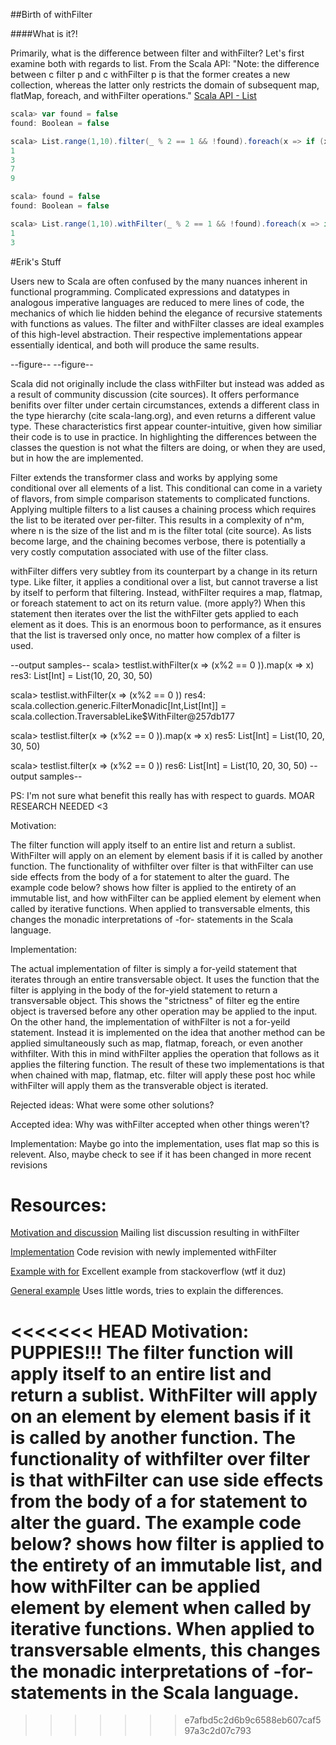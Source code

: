 ##Birth of withFilter


####What is it?!

Primarily, what is the difference between filter and withFilter? Let's first examine both with regards to list. From the Scala API: "Note: the difference between c filter p and c withFilter p is that the former creates a new collection, whereas the latter only restricts the domain of subsequent map, flatMap, foreach, and withFilter operations." [Scala API - List][]

<!--- def filter(p: (A) ⇒ Boolean): List[A]
Selects all elements of this list which satisfy a predicate.
p    the predicate used to test elements.
returns    a new list consisting of all elements of this list that satisfy the given predicate p. The order of the elements is preserved.

def withFilter(p: (A) ⇒ Boolean): FilterMonadic[A, List[A]]
Creates a non-strict filter of this list.

Note: the difference between c filter p and c withFilter p is that the former creates a new collection, whereas the latter only restricts the domain of subsequent map, flatMap, foreach, and withFilter operations.
p    the predicate used to test elements.
returns    an object of class WithFilter, which supports map, flatMap, foreach, and withFilter operations. All these operations apply to those elements of this list which satisfy the predicate p.
--->


```scala
scala> var found = false
found: Boolean = false

scala> List.range(1,10).filter(_ % 2 == 1 && !found).foreach(x => if (x == 5) found = true else println(x))
1
3
7
9

scala> found = false
found: Boolean = false

scala> List.range(1,10).withFilter(_ % 2 == 1 && !found).foreach(x => if (x == 5) found = true else println(x))
1
3

```

#Erik's Stuff

Users new to Scala are often confused by the many nuances inherent in functional programming. Complicated expressions and datatypes in analogous imperative languages are reduced to mere lines of code, the mechanics of which lie hidden behind the elegance of recursive statements with functions as values. The filter and withFilter classes are ideal examples of this high-level abstraction. Their respective implementations appear essentially identical, and both will produce the same results.

--figure-- --figure--

Scala did not originally include the class withFilter but instead was added as a result of community discussion (cite sources). It offers performance benifits over filter under certain circumstances, extends a different class in the type hierarchy (cite scala-lang.org), and even returns a different value type. These characteristics first appear counter-intuitive, given how similiar their code is to use in practice. In highlighting the differences between the classes the question is not what the filters are doing, or when they are used, but in how the are implemented.

Filter extends the transformer class and works by applying some conditional over all elements of a list. This conditional can come in a variety of flavors, from simple comparison statements to complicated functions. Applying multiple filters to a list causes a chaining process which requires the list to be iterated over per-filter. This results in a complexity of n^m, where n is the size of the list and m is the filter total (cite source). As lists become large, and the chaining becomes verbose, there is potentially a very costly computation associated with use of the filter class.

withFilter differs very subtley from its counterpart by a change in its return type. Like filter, it applies a conditional over a list, but cannot traverse a list by itself to perform that filtering. Instead, withFilter requires a map, flatmap, or foreach statement to act on its return value. (more apply?) When this statement then iterates over the list the withFilter gets applied to each element as it does. This is an enormous boon to performance, as it ensures that the list is traversed only once, no matter how complex of a filter is used.

--output samples-- scala> testlist.withFilter(x => (x%2 == 0 )).map(x => x) res3: List[Int] = List(10, 20, 30, 50)

scala> testlist.withFilter(x => (x%2 == 0 )) res4: scala.collection.generic.FilterMonadic[Int,List[Int]] = scala.collection.TraversableLike$WithFilter@257db177

scala> testlist.filter(x => (x%2 == 0 )).map(x => x) res5: List[Int] = List(10, 20, 30, 50)

scala> testlist.filter(x => (x%2 == 0 )) res6: List[Int] = List(10, 20, 30, 50) --output samples--

PS: I'm not sure what benefit this really has with respect to guards. MOAR RESEARCH NEEDED <3

Motivation:

The filter function will apply itself to an entire list and return a sublist. WithFilter will apply on an element by element basis if it is called by another function. The functionality of withfilter over filter is that withFilter can use side effects from the body of a for statement to alter the guard. The example code below? shows how filter is applied to the entirety of an immutable list, and how withFilter can be applied element by element when called by iterative functions. When applied to transversable elments, this changes the monadic interpretations of -for- statements in the Scala language.

Implementation:

The actual implementation of filter is simply a for-yeild statement that iterates through an entire transversable object.  It uses the function that the filter is applying in the body of the for-yield statement to return a transversable object.  This shows the "strictness" of filter eg the entire object is traversed before any other operation may be applied to the input.  On the other hand, the implementation of withFilter is not a for-yeild statement.  Instead it is implemented on the idea that another method can be applied simultaneously such as map, flatmap, foreach, or even another withfilter.  With this in mind withFilter applies the operation that follows as it applies the filtering function.  The result of these two implementations is that when chained with map, flatmap, etc. filter will apply these post hoc while withFilter will apply them as the transverable object is iterated.

Rejected ideas: What were some other solutions?

Accepted idea: Why was withFilter accepted when other things weren't?

Implementation: Maybe go into the implementation, uses flat map so this is relevent. Also, maybe check to see if it has been changed in more recent revisions


Resources:
=========================

[Motivation and discussion][] Mailing list discussion resulting in withFilter

[Implementation][] Code revision with newly implemented withFilter

[Example with for][] Excellent example from stackoverflow (wtf it duz)

[General example][] Uses little words, tries to explain the differences. 


[Motivation and discussion]:http://scala-programming-language.1934581.n4.nabble.com/Rethinking-filter-td2009215.html

[Example with for]: http://stackoverflow.com/a/1059501

[General example]: http://tataryn.net/2011/10/whats-in-a-scala-for-comprehension/

[Implementation]:https://code.google.com/p/scalacheck/source/diff?spec=svn506&r=506&format=side&path=/trunk/src/main/scala/org/scalacheck/Gen.scala

<<<<<<< HEAD
Motivation:
PUPPIES!!!
The filter function will apply itself to an entire list and return a sublist.  WithFilter will apply on an element by element basis if it is called by another function.  The functionality of withfilter over filter is that withFilter can use side effects from the body of a for statement to alter the guard.  The example code below? shows how filter is applied to the entirety of an immutable list, and how withFilter can be applied element by element when called by iterative functions.  When applied to transversable elments, this changes the monadic interpretations of -for- statements in the Scala language.
=======
[Scala API - List]: http://www.scala-lang.org/api/current/index.html#scala.collection.immutable.List
>>>>>>> e7afbd5c2d6b9c6588eb607caf597a3c2d07c793
